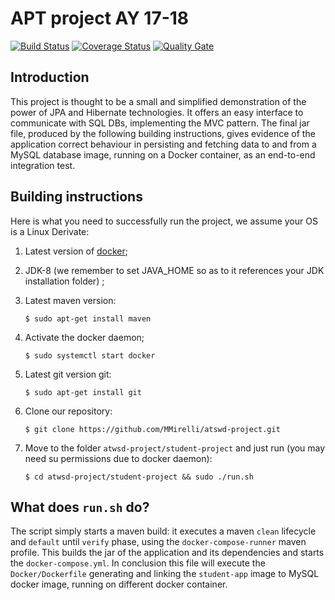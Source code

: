 # APT project AY 17-18 
[![Build Status](https://travis-ci.org/MMirelli/atswd-project.svg?branch=master)](https://travis-ci.org/MMirelli/atswd-project) [![Coverage Status](https://coveralls.io/repos/github/MMirelli/atswd-project/badge.svg?branch=master)](https://coveralls.io/github/MMirelli/atswd-project?branch=master) [![Quality Gate](https://sonarcloud.io/api/project_badges/measure?project=it.fi.mirelli%3Astudent-project&metric=alert_status)](https://sonarcloud.io/dashboard?id=it.fi.mirelli%3Astudent-project)

##  Introduction

This project is thought to be a small and simplified demonstration of the power of JPA and Hibernate technologies.   It offers an easy  interface to communicate with SQL  DBs, implementing the MVC pattern. The final jar file, produced by the following building instructions, gives evidence of the application correct behaviour in persisting and fetching data to and from a MySQL database image, running on a Docker container, as an end-to-end integration test. 

##  Building instructions

Here is what you need to successfully run the project, we assume your OS is a Linux Derivate:

1. Latest version of [docker](https://docs.docker.com/install/linux/docker-ce/ubuntu/);

2. JDK-8 (we remember to set JAVA_HOME so as to it references your JDK installation folder) ; 

3. Latest maven version:

	```
	$ sudo apt-get install maven
	``` 
	
4. Activate the docker daemon; 

	```	
	$ sudo systemctl start docker
	``` 

5. Latest git version git:

	```	
	$ sudo apt-get install git
	``` 

5. Clone our repository:
	
	```	
	$ git clone https://github.com/MMirelli/atswd-project.git
	``` 
	
6. Move to the folder `atwsd-project/student-project` and just run (you may need su permissions due to docker daemon):

	```	
	$ cd atwsd-project/student-project && sudo ./run.sh
	``` 
## What does `run.sh` do?

The script simply starts a maven build: it executes a maven `clean` lifecycle and `default` until `verify` phase, using the `docker-compose-runner` maven profile. This builds the jar of the application and its dependencies and starts the `docker-compose.yml`. In conclusion this file will execute the `Docker/Dockerfile` generating and linking the `student-app` image to MySQL docker image, running on different docker container.
	



